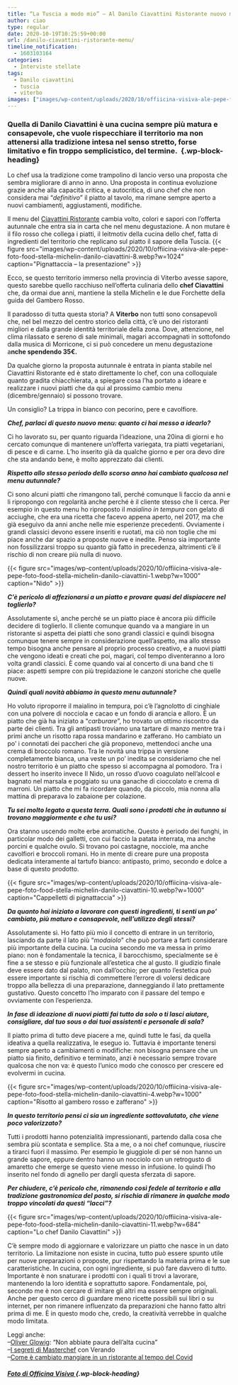 ```yaml
---
title: “La Tuscia a modo mio” – Al Danilo Ciavattini Ristorante nuovo menu autunnale
author: ciao
type: regular
date: 2020-10-19T10:25:59+00:00
url: /danilo-ciavattini-ristorante-menu/
timeline_notification:
  - 1603103164
categories:
  - Interviste stellate
tags:
  - Danilo ciavattini
  - tuscia
  - viterbo
images: ["images/wp-content/uploads/2020/10/offiicina-visiva-ale-pepe-foto-food-stella-michelin-danilo-ciavattini-10.webp"]
---
```

### Quella di Danilo Ciavattini è una cucina sempre più matura e consapevole, che vuole rispecchiare il territorio ma non attenersi alla tradizione intesa nel senso stretto, forse limitativo e fin troppo semplicistico, del termine.&nbsp; {.wp-block-heading}

Lo chef usa la tradizione come trampolino di lancio verso una proposta che sembra migliorare di anno in anno. Una proposta in continua evoluzione grazie anche alla capacità critica, e autocritica, di uno chef che non considera mai “_definitivo_” il piatto al tavolo, ma rimane sempre aperto a nuovi cambiamenti, aggiustamenti, modifiche.

Il menu del <a rel="noreferrer noopener" href="https://www.danilociavattini.com/" target="_blank">Ciavattini Ristorante</a> cambia volto, colori e sapori con l&#8217;offerta autunnale che entra sia in carta che nel menu degustazione. A non mutare è il filo rosso che collega i piatti, il leitmotiv della cucina dello chef, fatta di ingredienti del territorio che replicano sul piatto il sapore della Tuscia.
{{< figure src="images/wp-content/uploads/2020/10/offiicina-visiva-ale-pepe-foto-food-stella-michelin-danilo-ciavattini-8.webp?w=1024" caption="Pignattaccia &#8211; la presentazione" >}}
 

Ecco, se questo territorio immerso nella provincia di Viterbo avesse sapore, questo sarebbe quello racchiuso nell&#8217;offerta culinaria dello **chef Ciavattini** che, da ormai due anni, mantiene la stella Michelin e le due Forchette della guida del Gambero Rosso.&nbsp;

Il paradosso di tutta questa storia? A **Viterbo** non tutti sono consapevoli che, nel bel mezzo del centro storico della città, c’è uno dei ristoranti migliori e dalla grande identità territoriale della zona. Dove, attenzione, nel clima rilassato e sereno di sale minimali, magari accompagnati in sottofondo dalla musica di Morricone, ci si può concedere un menu degustazione a**nche spendendo 35€.&nbsp;**

Da qualche giorno la proposta autunnale è entrata in pianta stabile nel Ciavattini Ristorante ed è stato direttamente lo chef, con una colloquiale quanto gradita chiacchierata, a spiegare cosa l’ha portato a ideare e realizzare i nuovi piatti che da qui al prossimo cambio menu (dicembre/gennaio) si possono trovare.

Un consiglio? La trippa in bianco con pecorino, pere e cavolfiore. 

**_Chef, parlaci di questo nuovo menu: quanto ci hai messo a idearlo?_**

Ci ho lavorato su, per quanto riguarda l’ideazione, una 20ina di giorni e ho cercato comunque di mantenere un’offerta variegata, tra piatti vegetariani, di pesce e di carne. L&#8217;ho inserito già da qualche giorno e per ora devo dire che sta andando bene, è molto apprezzato dai clienti.

**_Rispetto allo stesso periodo dello scorso anno hai cambiato qualcosa nel menu autunnale?_**

Ci sono alcuni piatti che rimangono tali, perché comunque li faccio da anni e li ripropongo con regolarità anche perché è il cliente stesso che li cerca. Per esempio in questo menu ho riproposto il _maialino in tempura_ con gelato di acciughe, che era una ricetta che facevo appena aperto, nel 2017, ma che già eseguivo da anni anche nelle mie esperienze precedenti. Ovviamente i grandi classici devono essere inseriti e ruotati, ma ciò non toglie che mi piace anche dar spazio a proposte nuove e inedite. Penso sia importante non fossilizzarsi troppo su quanto già fatto in precedenza, altrimenti c’è il rischio di non creare più nulla di nuovo.


{{< figure src="images/wp-content/uploads/2020/10/offiicina-visiva-ale-pepe-foto-food-stella-michelin-danilo-ciavattini-1.webp?w=1000" caption="Nido" >}}


**_C’è pericolo di affezionarsi a un piatto e provare quasi del dispiacere nel toglierlo?_**

Assolutamente sì, anche perché se un piatto piace è ancora più difficile decidere di toglierlo. Il cliente comunque quando va a mangiare in un ristorante si aspetta dei piatti che sono grandi classici e quindi bisogna comunque tenere sempre in considerazione quell’aspetto, ma allo stesso tempo bisogna anche pensare al proprio processo creativo, e a nuovi piatti che vengono ideati e creati che poi, magari, col tempo diventeranno a loro volta grandi classici. È come quando vai al concerto di una band che ti piace: aspetti sempre con più trepidazione le canzoni storiche che quelle nuove.&nbsp;

**_Quindi quali novità abbiamo in questo menu autunnale?_**

Ho voluto riproporre il maialino in tempura, poi c’è l’agnolotto di cinghiale con una polvere di nocciola e cacao e un fondo di arancia e alloro. È un piatto che già ha iniziato a “_carburare_”, ho trovato un ottimo riscontro da parte dei clienti. Tra gli antipasti troviamo una tartare di manzo mentre tra i primi anche un risotto rapa rossa mandarino e zafferano. Ho cambiato un po’ i connotati dei paccheri che già proponevo, mettendoci anche una crema di broccolo romano. Tra le novità una trippa in versione completamente bianca, una veste un po’ inedita se consideriamo che nel nostro territorio è un piatto che spesso si accompagna al pomodoro. Tra i dessert ho inserito invece Il Nido, un rosso d&#8217;uovo coagulato nell&#8217;alcool e bagnato nel marsala e poggiato su una ganache di cioccolato e crema di marroni. Un piatto che mi fa ricordare quando, da piccolo, mia nonna alla mattina di preparava lo zabaione per colazione.

**_Tu sei molto legato a questa terra. Quali sono i prodotti che in autunno si trovano maggiormente e che tu usi?_**

Ora stanno uscendo molte erbe aromatiche. Questo è periodo dei funghi, in particolar modo dei galletti, con cui faccio la patata interrata, ma anche porcini e qualche ovulo. Si trovano poi castagne, nocciole, ma anche cavolfiori e broccoli romani. Ho in mente di creare pure una proposta dedicata interamente al tartufo bianco: antipasto, primo, secondo e dolce a base di questo prodotto.&nbsp;


{{< figure src="images/wp-content/uploads/2020/10/offiicina-visiva-ale-pepe-foto-food-stella-michelin-danilo-ciavattini-10.webp?w=1000" caption="Cappelletti di pignattaccia" >}}


**_Da quanto hai iniziato a lavorare con questi ingredienti, ti senti un po’ cambiato, più maturo e consapevole, nell’utilizzo degli stessi?_**  
  
Assolutamente sì. Ho fatto più mio il concetto di entrare in un territorio, lasciando da parte il lato più “_modaiolo_” che può portare a farti considerare più importante della cucina. La cucina secondo me va messa in primo piano: non è fondamentale la tecnica, il barocchismo, specialmente se è fine a se stesso e più funzionale all’estetica che al gusto. Il giudizio finale deve essere dato dal palato, non dall’occhio; per quanto l’estetica può essere importante si rischia di commettere l’errore di volersi dedicare troppo alla bellezza di una preparazione, danneggiando il lato prettamente gustativo. Questo concetto l’ho imparato con il passare del tempo e ovviamente con l’esperienza.

**_In fase di ideazione di nuovi piatti fai tutto da solo o ti lasci aiutare, consigliare, dal tuo sous o dai tuoi assistenti e personale di sala?_**

Il piatto prima di tutto deve piacere a me, quindi tutte le fasi, da quella ideativa a quella realizzativa, le eseguo io. Tuttavia è importante tenersi sempre aperto a cambiamenti o modifiche: non bisogna pensare che un piatto sia finito, definitivo e terminato, anzi è necessario sempre trovare qualcosa che non va: è questo l’unico modo che conosco per crescere ed evolvermi in cucina.


{{< figure src="images/wp-content/uploads/2020/10/offiicina-visiva-ale-pepe-foto-food-stella-michelin-danilo-ciavattini-4.webp?w=1000" caption="Risotto al gambero rosso e zafferano" >}}


**_In questo territorio pensi ci sia un ingrediente sottovalutato, che viene poco valorizzato?&nbsp;_**

Tutti i prodotti hanno potenzialità impressionanti, partendo dalla cosa che sembra più scontata e semplice. Sta a me, o a noi chef comunque, riuscire a tirarci fuori il massimo. Per esempio le giuggiole di per sé non hanno un grande sapore, eppure dentro hanno un nocciolo con un retrogusto di amaretto che emerge se questo viene messo in infusione. Io quindi l’ho inserito nel fondo di agnello per dargli questa sferzata di sapore.

**_Per chiudere, c’è pericolo che, rimanendo così fedele al territorio e alla tradizione gastronomica del posto, si rischia di rimanere in qualche modo troppo vincolati da questi “lacci”?_**


{{< figure src="images/wp-content/uploads/2020/10/offiicina-visiva-ale-pepe-foto-food-stella-michelin-danilo-ciavattini-11.webp?w=684" caption="Lo chef Danilo Ciavattini" >}}


C’è sempre modo di aggiornare e valorizzare un piatto che nasce in un dato territorio. La limitazione non esiste in cucina, tutto può essere spunto utile per nuove preparazioni o proposte, pur rispettando la materia prima e le sue caratteristiche. In cucina, con ogni ingrediente, si può fare davvero di tutto. Importante è non snaturare i prodotti con i quali ti trovi a lavorare, mantenendo la loro identità e soprattutto sapore. Fondamentale, poi, secondo me è non cercare di imitare gli altri ma essere sempre originali. Anche per questo cerco di guardare meno ricette possibili sui libri o su internet, per non rimanere influenzato da preparazioni che hanno fatto altri prima di me. È in questo modo che, credo, la creatività verrebbe in qualche modo limitata.



Leggi anche:  
&#8211;<a rel="noreferrer noopener" href="https://aleepepe.com/2020/08/10/intervista-oliver-glowig-barrique/" target="_blank">Oliver Glowig</a>: &#8220;Non abbiate paura dell&#8217;alta cucina&#8221;  
&#8211;<a rel="noreferrer noopener" href="https://aleepepe.com/2020/09/07/segreti-masterchef-verando/" target="_blank">I segreti di Masterchef</a> con Verando  
&#8211;<a href="https://aleepepe.com/2020/06/24/come-e-cambiato-mangiare-ristorante/" target="_blank" rel="noreferrer noopener">Come è cambiato mangiare in un ristorante al tempo del Covid</a>

##### <a href="http://Officina Visiva | Servizi Fotografici per privati e aziendewww.officinavisiva.it" target="_blank" rel="noreferrer noopener"><em><strong>Foto di Officina Visiva </strong></em></a> {.wp-block-heading}